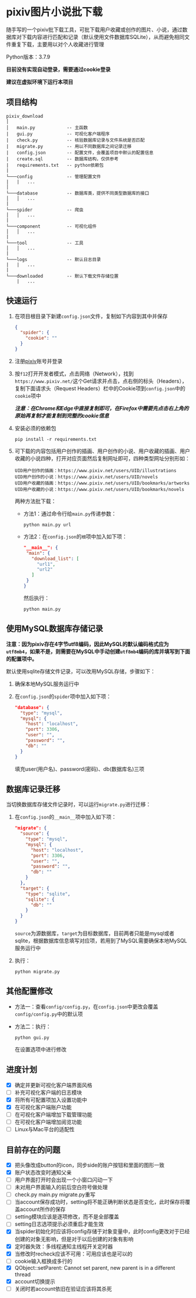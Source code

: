 # pixiv图片小说批下载

随手写的一个pixiv批下载工具，可批下载用户收藏或创作的图片、小说，通过数据库对下载内容进行匹配和记录（默认使用文件数据库SQLite），从而避免相同文件重复下载，主要用以对个人收藏进行管理

Python版本：3.7.9

**目前没有实现自动登录，需要通过cookie登录**

**建议在虚拟环境下运行本项目**

## 项目结构

```
pixiv_download
│
│   main.py            -- 主函数
|   gui.py             -- 可视化客户端程序
|   check.py           -- 核验数据库记录与文件系统是否匹配
|   migrate.py         -- 用以不同数据库之间记录迁移
|   config.json        -- 配置文件，会覆盖项目中默认的配置信息
|   create.sql         -- 数据库结构，仅供参考
|   requirements.txt   -- python依赖包
|
└───config             -- 管理配置文件
|   |   ...
│
└───database           -- 数据库类，提供不同类型数据库的接口
│   │   ...
|
└───spider             -- 爬虫
│   │   ...
|
└───component          -- 可视化组件
│   │   ...
|
└───tool               -- 工具
│   │   ...
|
└───logs               -- 默认日志目录
|   |   ...
|
└───downloaded         -- 默认下载文件存储位置
    |   ...
```

## 快速运行

1. 在项目根目录下新建`config.json`文件，复制如下内容到其中并保存
   ```json
   {
     "spider": {
       "cookie": ""
     }
   }
   ```
   
2. 注册[pixiv](https://www.pixiv.net/)账号并登录

3. 按`f12`打开开发者模式，点击网络（Network），找到`https://www.pixiv.net/`这个Get请求并点击，点右侧的标头（Headers），复制下面请求头（Request Headers）栏中的Cookie项到`config.json`中的`cookie`项中

   ***注意：在Chrome和Edge中直接复制即可，在Firefox中需要先点击右上角的原始再复制才能复制到完整的cookie信息***

4. 安装必须的依赖包
   ```shell
   pip install -r requirements.txt
   ```

5. 可下载的内容包括用户创作的插画、用户创作的小说、用户收藏的插画、用户收藏的小说四种，打开对应页面然后复制网址即可，四种类型网址分别形如：

   ```
   UID用户创作的插画：https://www.pixiv.net/users/UID/illustrations
   UID用户创作的小说：https://www.pixiv.net/users/UID/novels
   UID用户收藏的插画：https://www.pixiv.net/users/UID/bookmarks/artworks
   UID用户收藏的小说：https://www.pixiv.net/users/UID/bookmarks/novels
   ```

   两种方法批下载：

   * 方法1：通过命令行给`main.py`传递参数：

     ```shell
     python main.py url
     ```

   * 方法2：在`config.json`的`根`项中加入如下项：

     ```json
     "__main__": {
      "main": {
        "download_list": [
          "url1",
          "url2"
        ]
      }
     }
     ```

     然后执行：

     ```shell
     python main.py
     ```

## 使用MySQL数据库存储记录

**注意：因为pixiv存在4字节utf8编码，因此MySQL的默认编码格式应为`utf8mb4`，如果不是，则需要在MySQL中手动创建`utf8mb4`编码的库并填写到下面的配置项中。**

默认使用sqlite存储文件记录，可以改用MySQL存储，步骤如下：

1. 确保本地MySQL服务运行中

2. 在`config.json`的`spider`项中加入如下项：

   ```json
   "database": {
     "type": "mysql",
     "mysql": {
       "host": "localhost",
       "port": 3306,
       "user": "",
       "password": "",
       "db": ""
     }
   }
   ```

   填充user(用户名)、password(密码)、db(数据库名)三项

## 数据库记录迁移

当切换数据库存储文件记录时，可以运行`migrate.py`进行迁移：

1. 在`config.json`的`__main__`项中加入如下项：

   ```json
   "migrate": {
     "source": {
       "type": "mysql",
       "mysql": {
         "host": "localhost",
         "port": 3306,
         "user": "",
         "password": "",
         "db": ""
       }
     },
     "target": {
       "type": "sqlite",
       "sqlite": {
         "db": ""
       }
     }
   }
   ```

   `source`为源数据库，`target`为目标数据库，目前两者只能是mysql或者sqlite，根据数据库信息填写对应项，若用到了MySQL需要确保本地MySQL服务运行中

2. 执行：

   ```shell
   python migrate.py
   ```

## 其他配置修改

* 方法一：查看`config/config.py`，在`config.json`中更改会覆盖`config/config.py`中的默认项
  
* 方法二：执行：

   ```shell
   python gui.py
   ```

   在设置选项中进行修改

## 进度计划

- [x] 确定并更新可视化客户端界面风格
- [ ] 补充可视化客户端的日志模块
- [x] 将所有可配置项加入设置功能中
- [x] 在可视化客户端账户功能
- [ ] 在可视化客户端增加下载管理功能
- [ ] 在可视化客户端增加阅览功能
- [ ] Linux与Mac平台的适配性

## 目前存在的问题

- [x] 把头像改成button的icon，同步side的账户按钮和里面的图形一致
- [x] 账户状态改变时通知父亲
- [ ] 用户界面打开时会出现一个小窗口闪动一下
- [ ] 未对用户界面输入的前后空白符号做处理
- [ ] check.py main.py migrate.py重写
- [ ] 当account保存成功时，setting将不能正确判断状态是否变化，此时保存将覆盖account所作的保存
- [ ] setting模块应该是逐项修改，而不是全部覆盖
- [ ] setting日志选项提示必须重启才能生效
- [x] 当spider初始化时应该将config存储于对象变量中，此时config更改对于已经创建的对象无影响，但是对于以后创建的对象有影响
- [x] 定时器失效：多线程通知主线程开关定时器
- [x] 当修改时recheck应该不可用：可用应该也是可以的
- [ ] cookie输入框换成多行的
- [x] QObject::setParent: Cannot set parent, new parent is in a different thread
- [x] account切换提示
- [ ] 关闭时若account依旧在验证应该将其杀死
